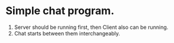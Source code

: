 # Simple chat program.
1. Server should be running first, then Client also can be running.
2. Chat starts between them interchangeably.
